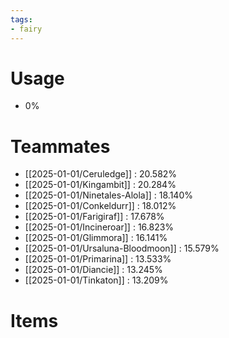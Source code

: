 ```yaml
---
tags:
- fairy
---
```

# Usage
- 0%
# Teammates
- [[2025-01-01/Ceruledge]] : 20.582%
- [[2025-01-01/Kingambit]] : 20.284%
- [[2025-01-01/Ninetales-Alola]] : 18.140%
- [[2025-01-01/Conkeldurr]] : 18.012%
- [[2025-01-01/Farigiraf]] : 17.678%
- [[2025-01-01/Incineroar]] : 16.823%
- [[2025-01-01/Glimmora]] : 16.141%
- [[2025-01-01/Ursaluna-Bloodmoon]] : 15.579%
- [[2025-01-01/Primarina]] : 13.533%
- [[2025-01-01/Diancie]] : 13.245%
- [[2025-01-01/Tinkaton]] : 13.209%
# Items